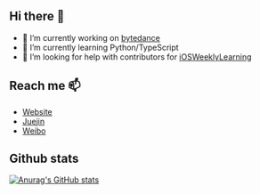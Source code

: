 ## Hi there 👋

<!--
**zhangferry/zhangferry** is a ✨ _special_ ✨ repository because its `README.md` (this file) appears on your GitHub profile.

Here are some ideas to get you started:
-->

- 🔭 I’m currently working on [bytedance](https://www.bytedance.com)
- 🌱 I’m currently learning Python/TypeScript
- 🤔 I’m looking for help with contributors for [iOSWeeklyLearning](https://github.com/zhangferry/iOSWeeklyLearning)

## Reach me 📫
- [Website](zhangferry.com)
- [Juejin](https://juejin.cn/user/2242659450368119)
- [Weibo](https://weibo.com/713407241)

## Github stats

[![Anurag's GitHub stats](https://github-readme-stats.vercel.app/api?username=zhangferry)](https://github.com/anuraghazra/github-readme-stats)

